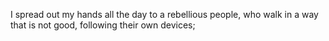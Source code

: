 I spread out my hands all the day to a rebellious people, who walk in a way that is not good, following their own devices;
